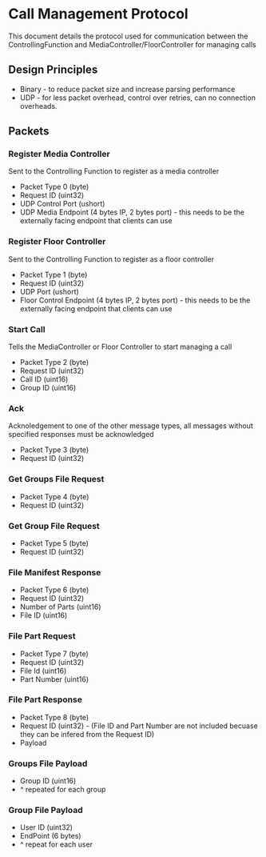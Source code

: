 # Call Management Protocol
This document details the protocol used for communication between the ControllingFunction and MediaController/FloorController for managing calls

## Design Principles
* Binary - to reduce packet size and increase parsing performance
* UDP - for less packet overhead, control over retries, can no connection overheads.

## Packets

### Register Media Controller
Sent to the Controlling Function to register as a media controller
* Packet Type 0 (byte)
* Request ID (uint32)
* UDP Control Port (ushort)
* UDP Media Endpoint (4 bytes IP, 2 bytes port) - this needs to be the externally facing endpoint that clients can use

### Register Floor Controller
Sent to the Controlling Function to register as a floor controller
* Packet Type 1 (byte)
* Request ID (uint32)
* UDP Port (ushort)
* Floor Control Endpoint (4 bytes IP, 2 bytes port) - this needs to be the externally facing endpoint that clients can use

### Start Call
Tells the MediaController or Floor Controller to start managing a call
* Packet Type 2 (byte)
* Request ID (uint32)
* Call ID (uint16)
* Group ID (uint16)

### Ack
Acknoledgement to one of the other message types, all messages without specified responses must be acknowledged
* Packet Type 3 (byte)
* Request ID (uint32)

### Get Groups File Request
* Packet Type 4 (byte)
* Request ID (uint32)

### Get Group File Request
* Packet Type 5 (byte)
* Request ID (uint32)

### File Manifest Response
* Packet Type 6 (byte)
* Request ID (uint32)
* Number of Parts (uint16)
* File ID (uint16)

### File Part Request
* Packet Type 7 (byte)
* Request ID (uint32)
* File Id (uint16)
* Part Number (uint16)

### File Part Response
* Packet Type 8 (byte)
* Request ID (uint32) - (File ID and Part Number are not included becuase they can be infered from the Request ID)
* Payload

### Groups File Payload
* Group ID (uint16)
* ^ repeated for each group

### Group File Payload
* User ID (uint32)
* EndPoint (6 bytes)
* ^ repeat for each user

